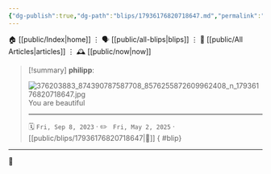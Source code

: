 ```yaml
---
{"dg-publish":true,"dg-path":"blips/17936176820718647.md","permalink":"/blips/17936176820718647/","title":"philipp on instagram @ 2023-09-08"}
---
```



<div class="transclusion internal-embed is-loaded"><div class="markdown-embed">




🏠 [[public/Index\|home]]  ⋮ 🗣️ [[public/all-blips\|blips]] ⋮  📝 [[public/All Articles\|articles]]  ⋮ 🕰️ [[public/now\|now]]


</div></div>


> [!summary] **philipp**:
>
> ![376203883_874390787587708_8576255872609962408_n_17936176820718647.jpg](/img/user/attachments/376203883_874390787587708_8576255872609962408_n_17936176820718647.jpg)
> You are beautiful
> - - -
>
> 🗓️ <code>Fri, Sep 8, 2023</code>  · ✏️ <code> Fri, May 2, 2025</code>  · [[public/blips/17936176820718647\|🔗]]
{ #blip}


- - -

 👾
